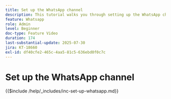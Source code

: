 ```yaml
---
title: Set up the WhatsApp channel
description: This tutorial walks you through setting up the WhatsApp channel in Adobe Journey Optimizer to enable real-time business messaging.
feature: Whatsapp
role: Admin
level: Beginner
doc-type: Feature Video
duration: 174
last-substantial-update: 2025-07-30
jira: KT-18660
exl-id: df40cfe2-465c-4aa5-81c5-636ebd0f0c7c
---
```

# Set up the WhatsApp channel

{{$include /help/_includes/inc-set-up-whatsapp.md}}
